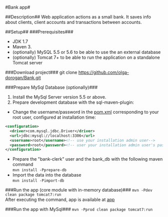 #Bank app#

##Description##
Web application actions as a small bank.
It saves info about clients, client accounts and transactions between accounts.

##Setup##
###Prerequisites###
* JDK 1.7 
* Maven 3.
* (optionally) MySQL 5.5 or 5.6 to be able to use the an external database
* (optionally) Tomcat 7+ to be able to run the application on a standalone Tomcat server

###Download project###
git clone https://github.com/olga-dorogan/Bank.git

###Prepare MySql Database (optionally)###
1. Install the MySql Server version 5.5 or above.
2. Prepare development database with the sql-maven-plugin: <br>
* Change the username/password in the [pom.xml](sql/pom.xml) corresponding to your root user, configured at installation time: <br>
```xml
<configuration>
  <driver>com.mysql.jdbc.Driver</driver>
  <url>jdbc:mysql://localhost:3306</url>
  <username>root</username><!-- use your installation admin user-->
  <password>root</password><!-- user your installation admin user's password-->
</configuration>
```
* Prepare the "bank-clerk" user and the bank_db with the following maven command<br>
```mvn install -Pprepare-db```
* Import the data into the database<br>
```mvn install -Pimport-db```


###Run the app (core module with in-memory database)###
```mvn -Pdev clean package tomcat7:run```<br>
After executing the command, app is available at [app](http://localhost:8080/core)

###Run the app with MySql###
```mvn -Pprod clean package tomcat7:run```
